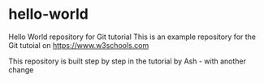 # hello-world
Hello World repository for Git tutorial
This is an example repository for the Git tutoial on https://www.w3schools.com

This repository is built step by step in the tutorial by Ash - with another change
